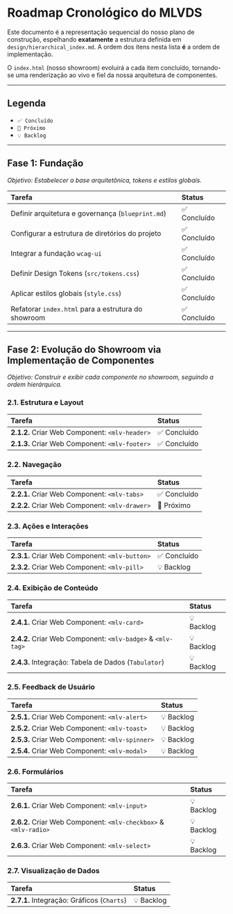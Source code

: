 # Roadmap Cronológico do MLVDS

Este documento é a representação sequencial do nosso plano de construção, espelhando **exatamente** a estrutura definida em `design/hierarchical_index.md`. A ordem dos itens nesta lista **é** a ordem de implementação.

O `index.html` (nosso showroom) evoluirá a cada item concluído, tornando-se uma renderização ao vivo e fiel da nossa arquitetura de componentes.

---

## Legenda

-   `✅ Concluído`
-   `🔲 Próximo`
-   `💡 Backlog`

---

## Fase 1: Fundação

*Objetivo: Estabelecer a base arquitetônica, tokens e estilos globais.*

| Tarefa | Status |
| :--- | :--- |
| Definir arquitetura e governança (`blueprint.md`) | ✅ Concluído |
| Configurar a estrutura de diretórios do projeto | ✅ Concluído |
| Integrar a fundação `wcag-ui` | ✅ Concluído |
| Definir Design Tokens (`src/tokens.css`) | ✅ Concluído |
| Aplicar estilos globais (`style.css`) | ✅ Concluído |
| Refatorar `index.html` para a estrutura do showroom | ✅ Concluído |

---

## Fase 2: Evolução do Showroom via Implementação de Componentes

*Objetivo: Construir e exibir cada componente no showroom, seguindo a ordem hierárquica.*

### 2.1. Estrutura e Layout

| Tarefa | Status |
| :--- | :--- |
| **2.1.2.** Criar Web Component: `<mlv-header>` | ✅ Concluído |
| **2.1.3.** Criar Web Component: `<mlv-footer>` | ✅ Concluído |

### 2.2. Navegação

| Tarefa | Status |
| :--- | :--- |
| **2.2.1.** Criar Web Component: `<mlv-tabs>` | ✅ Concluído |
| **2.2.2.** Criar Web Component: `<mlv-drawer>` | 🔲 Próximo |

### 2.3. Ações e Interações

| Tarefa | Status |
| :--- | :--- |
| **2.3.1.** Criar Web Component: `<mlv-button>` | ✅ Concluído |
| **2.3.2.** Criar Web Component: `<mlv-pill>` | 💡 Backlog |

### 2.4. Exibição de Conteúdo

| Tarefa | Status |
| :--- | :--- |
| **2.4.1.** Criar Web Component: `<mlv-card>` | 💡 Backlog |
| **2.4.2.** Criar Web Component: `<mlv-badge>` & `<mlv-tag>` | 💡 Backlog |
| **2.4.3.** Integração: Tabela de Dados (`Tabulator`) | 💡 Backlog |

### 2.5. Feedback de Usuário

| Tarefa | Status |
| :--- | :--- |
| **2.5.1.** Criar Web Component: `<mlv-alert>` | 💡 Backlog |
| **2.5.2.** Criar Web Component: `<mlv-toast>` | 💡 Backlog |
| **2.5.3.** Criar Web Component: `<mlv-spinner>` | 💡 Backlog |
| **2.5.4.** Criar Web Component: `<mlv-modal>` | 💡 Backlog |

### 2.6. Formulários

| Tarefa | Status |
| :--- | :--- |
| **2.6.1.** Criar Web Component: `<mlv-input>` | 💡 Backlog |
| **2.6.2.** Criar Web Component: `<mlv-checkbox>` & `<mlv-radio>` | 💡 Backlog |
| **2.6.3.** Criar Web Component: `<mlv-select>` | 💡 Backlog |

### 2.7. Visualização de Dados

| Tarefa | Status |
| :--- | :--- |
| **2.7.1.** Integração: Gráficos (`Charts`) | 💡 Backlog |
